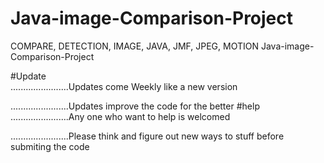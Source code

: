 # Java-image-Comparison-Project
COMPARE, DETECTION, IMAGE, JAVA, JMF, JPEG, MOTION Java-image-Comparison-Project

#Update		 
.......................Updates come Weekly like a new version

.......................Updates improve the code for the better
#help
.......................Any one who want to help is welcomed

.......................Please think and figure out new ways to stuff before submiting the code
